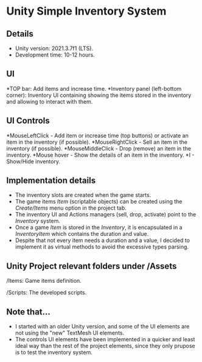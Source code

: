 # Unity Simple Inventory System

## Details
* Unity version: 2021.3.7f1 (LTS).
* Development time: 10-12 hours.

## UI
*TOP bar: Add items and increase time.
*Inventory panel (left-bottom corner): Inventory UI containing showing the items stored in the inventory and allowing to interact with them.

## UI Controls
*MouseLeftClick - Add item or increase time (top buttons) or activate an item in the inventory (if possible).
*MouseRightClick - Sell an item in the inventory (if possible).
*MouseMiddleClick - Drop (remove) an item in the inventory. 
*Mouse hover - Show the details of an item in the inventory.
*I - Show/Hide inventory.

## Implementation details
* The inventory slots are created when the game starts. 
* The game items _Item_ (scriptable objects) can be created using the _Create/Items_ menu option in the project tab. 
* The inventory UI and Actions managers (sell, drop, activate) point to the _Inventory_ system. 
* Once a game _Item_ is stored in the _Inventory_, it is encapsulated in a _InventoryItem_ which contains the duration and value.
* Despite that not every item needs a duration and a value, I decided to implement it as virtual methods to avoid the excessive types parsing.  

## Unity Project relevant folders under /Assets
/Items: Game items definition.


/Scripts: The developed scripts.

## Note that...
* I started with an older Unity version, and some of the UI elements are not using the "new" TextMesh UI elements. 
* The controls UI elements have been implemented in a quicker and least ideal way than the rest of the project elements, since they only prupose is to test the inventory system.
